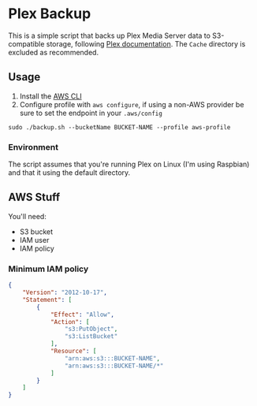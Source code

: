 # Plex Backup

This is a simple script that backs up Plex Media Server data to S3-compatible storage,
following [Plex documentation](https://support.plex.tv/articles/201539237-backing-up-plex-media-server-data/).
The `Cache` directory is excluded as recommended.

## Usage

1) Install the [AWS CLI](https://docs.aws.amazon.com/cli/latest/userguide/getting-started-install.html)
1) Configure profile with `aws configure`,
if using a non-AWS provider be sure to set the endpoint in your `.aws/config`

```shell
sudo ./backup.sh --bucketName BUCKET-NAME --profile aws-profile
```

### Environment

The script assumes that you're running Plex on Linux (I'm using Raspbian) and that it using the default directory.

## AWS Stuff

You'll need:

- S3 bucket
- IAM user
- IAM policy

### Minimum IAM policy 

```json
{
    "Version": "2012-10-17",
    "Statement": [
        {
            "Effect": "Allow",
            "Action": [
                "s3:PutObject",
                "s3:ListBucket"
            ],
            "Resource": [
                "arn:aws:s3:::BUCKET-NAME",
                "arn:aws:s3:::BUCKET-NAME/*"
            ]
        }
    ]
}
```
